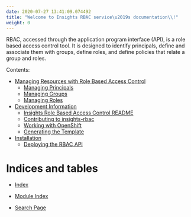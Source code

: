 ```yaml
---
date: 2020-07-27 13:41:09.074492
title: "Welcome to Insights RBAC service\u2019s documentation\\!"
weight: 0
---
```

<div id="welcome-to-insights-rbac-service-s-documentation" class="section">


RBAC, accessed through the application program interface (API), is a
role based access control tool. It is designed to identify principals,
define and associate them with groups, define roles, and define policies
that relate a group and roles.

<div class="toctree-wrapper compound">

<span class="caption-text"> Contents: </span>

  - [Managing Resources with Role Based Access Control](management/)
      - [Managing Principals](management/#managing-principals)
      - [Managing Groups](management/#managing-groups)
      - [Managing Roles](management/#managing-roles)
  - [Development Information](development/)
      - [Insights Role Based Access Control README](README/)
      - [Contributing to insights-rbac](CONTRIBUTING/)
      - [Working with OpenShift](openshift/)
      - [Generating the Template](openshift/#generating-the-template)
  - [Installation](install/)
      - [Deploying the RBAC API](install/#deploying-the-rbac-api)

</div>

</div>

<div id="indices-and-tables" class="section">

# Indices and tables

  - [<span class="std std-ref"> Index </span>](genindex/)

  - [<span class="std std-ref"> Module Index </span>](py-modindex/)

  - [<span class="std std-ref"> Search Page </span>](search/)

</div>